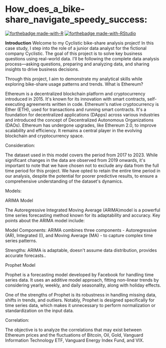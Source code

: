 # How_does_a_bike-share_navigate_speedy_success:

[![forthebadge made-with-R](https://img.shields.io/badge/Made%20with-R-blue?style=for-the-badge&logo=R)](https://www.r-project.org/)
[![forthebadge made-with-RStudio](https://img.shields.io/badge/Made%20with-RStudio-blue?style=for-the-badge&logo=RStudio)](https://www.rstudio.com/)

**Introduction**
Welcome to my Cyclistic bike-share analysis project! In this case study, I step into the role of a junior data analyst for the fictional company Cyclistic. The goal of this project is to solve key business questions using real-world data. I'll be following the complete data analysis process—asking questions, preparing and analyzing data, and sharing insights to drive business decisions.

Through this project, I aim to demonstrate my analytical skills while exploring bike-share usage patterns and trends. 
What is Ethereum?

Ethereum is a decentralized blockchain platform and cryptocurrency introduced in 2015. It's known for its innovation with smart contracts, self-executing agreements written in code. Ethereum's native cryptocurrency is Ether (ETH), used for transactions and running smart contracts. It's a foundation for decentralized applications (DApps) across various industries and introduced the concept of Decentralized Autonomous Organizations (DAOs). Ethereum has undergone upgrades, like Ethereum 2.0, to improve scalability and efficiency. It remains a central player in the evolving blockchain and cryptocurrency space.

Consideration:

The dataset used in this model covers the period from 2017 to 2023. While significant changes in the data are observed from 2019 onwards, it's important to note that we have chosen not to exclude any data from the full time period for this project. We have opted to retain the entire time period in our analysis, despite the potential for poorer predictive results, to ensure a comprehensive understanding of the dataset's dynamics.

Models:

ARIMA Model

The Autoregressive Integrated Moving Average (ARIMA)model is a powerful time series forecasting method known for its adaptability and accuracy. Key points about the ARIMA model include:

Model Components: ARIMA combines three components - Autoregressive (AR), Integrated (I), and Moving Average (MA) - to capture complex time series patterns.

Strengths: ARIMA is adaptable, doesn't assume data distribution, provides accurate forecasts..

Prophet Model

Prophet is a forecasting model developed by Facebook for handling time series data. It uses an additive model approach, fitting non-linear trends by considering yearly, weekly, and daily seasonality, along with holiday effects.

One of the strengths of Prophet is its robustness in handling missing data, shifts in trends, and outliers. Notably, Prophet is designed specifically for time series data, which makes it unnecessary to perform normalization or standardization on the input data.

Correlation:

The objective is to analyze the correlations that may exist between Ethereum prices and the fluctuations of Bitcoin, Oil, Gold, Vanguard Information Technology ETF, Vanguard Energy Index Fund, and VIX.
